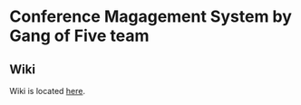<h1>Conference Magagement System by Gang of Five team</h1>

<h2>Wiki</h2>
Wiki is located <a href="">here</a>.

